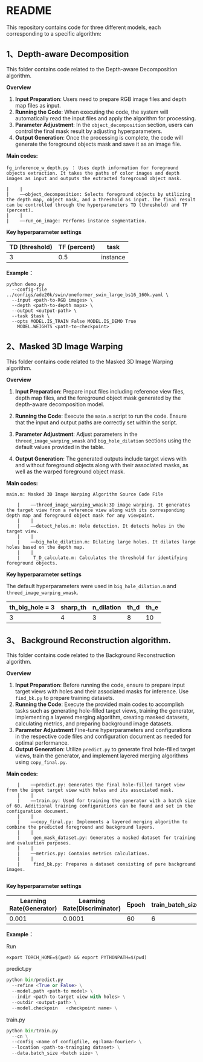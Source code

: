 # README



This repository contains code for three different models, each corresponding to a specific algorithm:



## 1、**Depth-aware Decomposition**

This folder contains code related to the Depth-aware Decomposition algorithm.



**Overview**

1. **Input Preparation**: Users need to prepare RGB image files and depth map files as input.
2. **Running the Code**: When executing the code, the system will automatically read the input files and apply the algorithm for processing.
3. **Parameter Adjustment**: In the `object_decomposition` section, users can control the final mask result by adjusting hyperparameters. 
4. **Output Generation**: Once the processing is complete, the code will generate the foreground objects mask and save it as an image file.

**Main codes:**

	fg_inference_w_depth.py ： Uses depth information for foreground objects extraction. It takes the paths of color images and depth images as input and outputs the extracted foreground object mask.
	
	|    |
	|    ——object_decomposition: Selects foreground objects by utilizing the depth map, object mask, and a threshold as input. The final result can be controlled through the hyperparameters TD (threshold) and TF (percent). 
	|    |
	|    ——run_on_image: Performs instance segmentation.

**Key hyperparameter settings**

| TD (threshold) | TF (percent) | task     |
| -------------- | ------------ | -------- |
| 3              | 0.5          | instance |

**Example：**

```
python demo.py 
  --config-file ../configs/ade20k/swin/oneformer_swin_large_bs16_160k.yaml \
  --input <path-to-RGB images> \
  --depth <path-to-depth maps> \
  --output <output-path> \
  --task $task \
  --opts MODEL.IS_TRAIN False MODEL.IS_DEMO True
    MODEL.WEIGHTS <path-to-checkpoint>
```



## 2、**Masked 3D Image Warping**

This folder contains code related to the Masked 3D Image Warping algorithm.

**Overview**

1. **Input Preparation**: Prepare input files including reference view files, depth map files, and the foreground object mask generated by the depth-aware decomposition model.

2. **Running the Code**: Execute the `main.m` script to run the code. Ensure that the input and output paths are correctly set within the script.

3. **Parameter Adjustment**: Adjust parameters in the `threed_image_warping_wmask` and `big_hole_dilation` sections using the default values provided in the table.

4. **Output Generation**: The generated outputs include target views with and without foreground objects along with their associated masks, as well as the warped foreground object mask.

   

**Main codes:**

```
main.m: Masked 3D Image Warping Algorithm Source Code File

	|    ——threed_image_warping_wmask:3D image warping. It generates the target view from a reference view along with its corresponding depth map and foreground object mask for any viewpoint.
	|    |
	|    ——detect_holes.m: Hole detection. It detects holes in the target view.
	|    |
	|    ——big_hole_dilation.m: Dilating large holes. It dilates large holes based on the depth map.
	|    |
	|     T_D_calculate.m: Calculates the threshold for identifying foreground objects.
```

**Key hyperparameter settings**

The default hyperparameters were used in `big_hole_dilation.m` and `threed_image_warping_wmask`.

| th_big_hole = 3 | sharp_th | n_dilation | th_d | th_e |
| --------------- | -------- | ---------- | ---- | ---- |
| 3               | 4        | 3          | 8    | 10   |





## 3、 Background Reconstruction algorithm.

This folder contains code related to the Background Reconstruction algorithm.

**Overview**

1. **Input Preparation**: Before running the code, ensure to prepare input target views with holes and their associated masks for inference. Use `find_bk.py` to prepare training datasets.
2. **Running the Code**: Execute the provided main codes to accomplish tasks such as generating hole-filled target views, training the generator, implementing a layered merging algorithm, creating masked datasets, calculating metrics, and preparing background image datasets.
3. **Parameter Adjustment**:Fine-tune hyperparameters and configurations in the respective code files and configuration document as needed for optimal performance.
4. **Output Generation**: Utilize `predict.py` to generate final hole-filled target views, train the generator, and implement layered merging algorithms using `copy_final.py`.

**Main codes:**

```
	|    ——predict.py: Generates the final hole-filled target view from the input target view with holes and its associated mask.
	|    |
	|    ——train.py: Used for training the generator with a batch size of 60. Additional training configurations can be found and set in the configuration document.
	|    |
	|    ——copy_final.py: Implements a layered merging algorithm to combine the predicted foreground and background layers.
	|    |
	|     gen_mask_dataset.py: Generates a masked dataset for training and evaluation purposes.
	|    |
	|    ——metrics.py: Contains metrics calculations.
	|    |
	|     find_bk.py: Prepares a dataset consisting of pure background images.
	
```

**Key hyperparameter settings**

| Learning Rate(Generator) | Learning Rate(Discriminator) | Epoch | train_batch_size | val_batch_size |
| ------------------------ | ---------------------------- | ----- | ---------------- | -------------- |
| 0.001                    | 0.0001                       | 60    | 6                | 2              |

**Example：**

Run

```
export TORCH_HOME=$(pwd) && export PYTHONPATH=$(pwd)
```

predict.py

```python
python bin/predict.py
  --refine <True or False> \
  --model.path <path-to model> \
  --indir <path-to-target view with holes> \
  --outdir <output-path> \
  --model.checkpoin   <checkpoint name> \

```

train.py

```python
python bin/train.py
  --cn \
  --config <name of configfile, eg:lama-fourier> \
  --location <path-to-trainging dataset> \
  --data.batch_size <batch size> \
```

